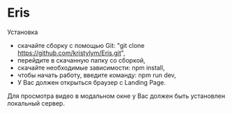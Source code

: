 # Eris


Установка

* скачайте сборку с помощью Git: "git clone https://github.com/kristylym/Eris.git",
* перейдите в скачанную папку со сборкой,
* скачайте необходимые зависимости: npm install,
* чтобы начать работу, введите команду: npm run dev,
* У Вас должен открыться браузер с Landing Page.

Для просмотра видео в модальном окне у Вас должен быть установлен локальный сервер.
